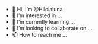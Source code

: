 - 👋 Hi, I’m @Hilolaluna
- 👀 I’m interested in ...
- 🌱 I’m currently learning ...
- 💞️ I’m looking to collaborate on ...
- 📫 How to reach me ...

<!---
Hilolaluna/Hilolaluna is a ✨ special ✨ repository because its `README.md` (this file) appears on your GitHub profile.
You can click the Preview link to take a look at your changes.
--->
